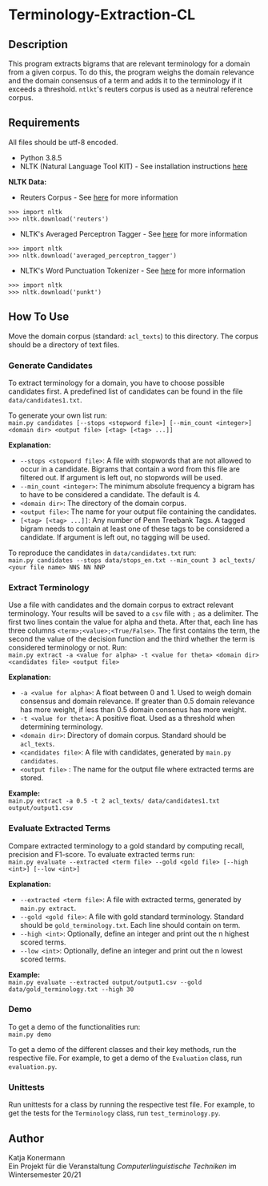 # Terminology-Extraction-CL

## Description
This program extracts bigrams that are relevant terminology for a domain from a given corpus. To do this, the program weighs the domain relevance and the domain consensus of a term and adds it to the terminology if it exceeds a threshold.
`ntlkt`'s reuters corpus is used as a neutral reference corpus.

## Requirements
All files should be utf-8 encoded.

+ Python 3.8.5
+ NLTK (Natural Language Tool KIT) - See installation instructions [here](https://www.nltk.org/install.html)<br>

__NLTK Data:__
+ Reuters Corpus - See [here](http://www.nltk.org/data.html) for more information
```
>>> import nltk
>>> nltk.download('reuters')
```
+ NLTK's Averaged Perceptron Tagger - See [here](http://www.nltk.org/data.html) for more information
```
>>> import nltk
>>> nltk.download('averaged_perceptron_tagger')
```
+ NLTK's Word Punctuation Tokenizer - See [here](http://www.nltk.org/data.html) for more information
```
>>> import nltk
>>> nltk.download('punkt')
```
## How To Use
Move the domain corpus (standard: `acl_texts`) to this directory. The corpus should be a directory of text files. 

### Generate Candidates
To extract terminology for a domain, you have to choose possible candidates first.
A predefined list of candidates can be found in the file `data/candidates1.txt`.<br>

To generate your own list run:<br>
`main.py candidates [--stops <stopword file>] [--min_count <integer>] <domain dir> <output file> [<tag> [<tag> ...]]`<br>

__Explanation:__
+ `--stops <stopword file>`: A file with stopwords that are not allowed to occur in a candidate. Bigrams that contain a word from this file are filtered out. If argument is left out, no stopwords will be used.
+ `--min_count <integer>`: The minimum absolute frequency a bigram has to have to be considered a candidate. The default is 4.
+ `<domain dir>`: The directory of the domain corpus.
+ `<output file>`: The name for your output file containing the candidates.
+ `[<tag> [<tag> ...]]`: Any number of Penn Treebank Tags. A tagged bigram needs to contain at least one of these tags to be considered a candidate. If argument is left out, no tagging will be used.<br>

To reproduce the candidates in `data/candidates.txt` run:<br>
`main.py candidates --stops data/stops_en.txt --min_count 3 acl_texts/ <your file name> NNS NN NNP`

### Extract Terminology
Use a file with candidates and the domain corpus to extract relevant terminology. Your results will be saved to a `csv` file with `;` as a delimiter. The first two lines contain the value for alpha and theta. After that, each line has three columns `<term>;<value>;<True/False>`. The first contains the term, the second the value of the decision function and the third whether the term is considered terminology or not. Run: <br>
`main.py extract -a <value for alpha> -t <value for theta> <domain dir> <candidates file> <output file>`<br>

__Explanation:__
+ `-a <value for alpha>`: A float between 0 and 1. Used to weigh domain consensus and domain relevance. If greater than 0.5 domain relevance has more weight, if less than 0.5 domain consenus has more weight.
+ `-t <value for theta>`: A positive float. Used as a threshold when determining terminology.
+ `<domain dir>`: Directory of domain corpus. Standard should be `acl_texts`.
+ `<candidates file>`: A file with candidates, generated by `main.py candidates`.
+ `<output file>` : The name for the output file where extracted terms are stored.

__Example:__<br>
`main.py extract -a 0.5 -t 2 acl_texts/ data/candidates1.txt output/output1.csv`

### Evaluate Extracted Terms
Compare extracted terminology to a gold standard by computing recall, precision and F1-score. To evaluate extracted terms run:<br>
`main.py evaluate --extracted <term file> --gold <gold file> [--high <int>] [--low <int>]`<br>

__Explanation:__
+ `--extracted <term file>`: A file with extracted terms, generated by `main.py extract`.
+ `--gold <gold file>`: A file with gold standard terminology. Standard should be `gold_terminology.txt`. Each line should contain on term.
+ `--high <int>`: Optionally, define an integer and print out the n highest scored terms.
+ `--low <int>`: Optionally, define an integer and print out the n lowest scored terms.

__Example:__<br>
`main.py evaluate --extracted output/output1.csv --gold data/gold_terminology.txt --high 30`

### Demo
To get a demo of the functionalities run:<br>
```main.py demo```

To get a demo of the different classes and their key methods, run the respective file. For example, to get a demo of the `Evaluation` class, run `evaluation.py`.

### Unittests
Run unittests for a class by running the respective test file. For example, to get the tests for the `Terminology` class, run `test_terminology.py`.

## Author
Katja Konermann<br>
Ein Projekt für die Veranstaltung _Computerlinguistische Techniken_ im Wintersemester 20/21
